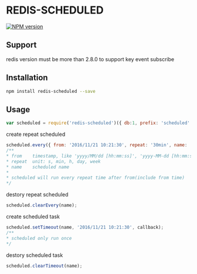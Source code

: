 # REDIS-SCHEDULED

[![NPM version][npm-image]][npm-url]

## Support
  redis version must be more than 2.8.0 to support key event subscribe

## Installation
```bash
npm install redis-scheduled --save
```

## Usage
````javascript
var scheduled = require('redis-scheduled')({ db:1, prefix: 'scheduled' });
````

create repeat scheduled
````javascript
scheduled.every({ from: '2016/11/21 10:21:30', repeat: '30min', name: 'myTask'}, callback);
/**
* from    timestamp, like 'yyyy/MM/dd [hh:mm:ss]', 'yyyy-MM-dd [hh:mm:ss]', msTime
* repeat  unit: s, min, h, day, week
* name    scheduled name
*
* scheduled will run every repeat time after from(include from time)
*/
````

destory repeat scheduled
````javascript
scheduled.clearEvery(name);
````

create scheduled task
````javascript
scheduled.setTimeout(name, '2016/11/21 10:21:30', callback);
/**
* scheduled only run once
*/
````
destory scheduled task
````javascript
scheduled.clearTimeout(name);
````


[npm-image]: https://img.shields.io/npm/v/redis-scheduled.svg?style=flat-square
[npm-url]: https://www.npmjs.com/package/redis-scheduled

